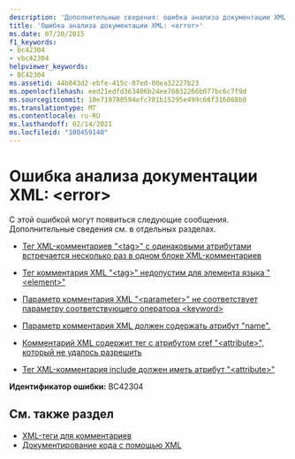 ```yaml
---
description: 'Дополнительные сведения: ошибка анализа документации XML: <error>'
title: 'Ошибка анализа документации XML: <error>'
ms.date: 07/20/2015
f1_keywords:
- bc42304
- vbc42304
helpviewer_keywords:
- BC42304
ms.assetid: 44b043d2-ebfe-415c-87ed-00ea32227b23
ms.openlocfilehash: eed21edfd363406b24ee76032266b077bc6c7f9d
ms.sourcegitcommit: 10e719780594efc781b15295e499c66f316068b8
ms.translationtype: MT
ms.contentlocale: ru-RU
ms.lasthandoff: 02/14/2021
ms.locfileid: "100459140"
---
```

# <a name="xml-documentation-parse-error-error"></a>Ошибка анализа документации XML: \<error>

С этой ошибкой могут появиться следующие сообщения. Дополнительные сведения см. в отдельных разделах.  
  
- [Тег XML-комментариев "\<tag>" с одинаковыми атрибутами встречается несколько раз в одном блоке XML-комментариев](bc42305.md)  
  
- [Тег комментария XML "\<tag>" недопустим для элемента языка "\<element>"](bc42306.md)  
  
- [Параметр комментария XML "\<parameter>" не соответствует параметру соответствующего оператора \<keyword>](bc42307.md)  
  
- [Параметр комментария XML должен содержать атрибут "name".](bc42308.md)  
  
- [Комментарий XML содержит тег с атрибутом cref "\<attribute>", который не удалось разрешить](bc42309.md)  
  
- [Тег XML-комментария include должен иметь атрибут "\<attribute>"](bc42310.md)  
  
 **Идентификатор ошибки:** BC42304  
  
## <a name="see-also"></a>См. также раздел

- [XML-теги для комментариев](../language-reference/xmldoc/index.md)
- [Документирование кода с помощью XML](../programming-guide/program-structure/documenting-your-code-with-xml.md)

